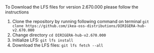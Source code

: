 To Download the LFS files for version 2.670.000 please follow the instructions

1. Clone the repository by running following command on terminal `git clone https://github.com/ikea-oss-distributions/DIRIGERA-hub-v2.670.000`
2. Change directory `cd DIRIGERA-hub-v2.670.000`
3. Initialize LFS: `git lfs install`
4. Download the LFS files: `git lfs fetch --all`

